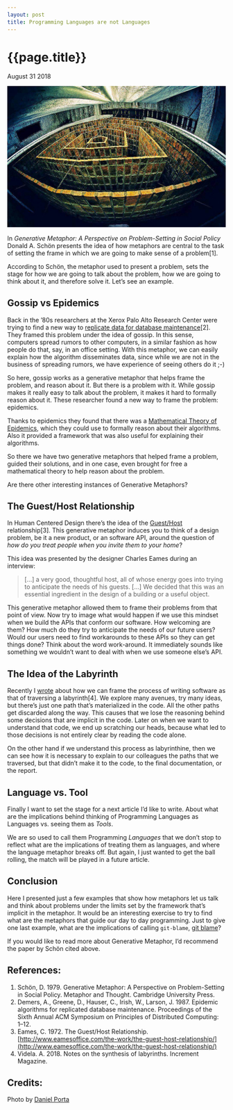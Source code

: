 ```yaml
---
layout: post
title: Programming Languages are not Languages
---
```

<meta name="twitter:card" content="summary_large_image">
<meta name="twitter:site" content="@old_sound">
<meta name="twitter:creator" content="@old_sound">
<meta name="twitter:title" content="The Power of Generative Metaphor">
<meta name="twitter:description" content="How metaphors condition problem setting.">
<meta name="twitter:image" content="http://alvaro-videla.com/images/generative_metaphor.jpeg">

# {{page.title}}

<span class="meta">August 31 2018</span>

![alt text](/images/generative_metaphor.jpeg)

In _Generative Metaphor: A Perspective on Problem-Setting in Social Policy_ Donald A. Schön presents the idea of how metaphors are central to the task of setting the frame in which we are going to make sense of a problem[1].

According to Schön, the metaphor used to present a problem, sets the stage for how we are going to talk about the problem, how we are going to think about it, and therefore solve it. Let’s see an example.

## Gossip vs Epidemics ##

Back in the ’80s researchers at the Xerox Palo Alto Research Center were trying to find a new way to [replicate data for database maintenance](https://www.cis.upenn.edu/~bcpierce/courses/dd/papers/demers-epidemic.pdf)[2]. They framed this problem under the idea of gossip. In this sense, computers spread rumors to other computers, in a similar fashion as how people do that, say, in an office setting. With this metaphor, we can easily explain how the algorithm disseminates data, since while we are not in the business of spreading rumors, we have experience of seeing others do it ;-)

So here, gossip works as a generative metaphor that helps frame the problem, and reason about it. But there is a problem with it. While gossip makes it really easy to talk about the problem, it makes it hard to formally reason about it. These researcher found a new way to frame the problem: epidemics.

Thanks to epidemics they found that there was a [Mathematical Theory of Epidemics](https://www.amazon.com/Mathematical-Theory-Epidemics-Norman-Bailey/dp/0852641133), which they could use to formally reason about their algorithms. Also it provided a framework that was also useful for explaining their algorithms.

So there we have two generative metaphors that helped frame a problem, guided their solutions, and in one case, even brought for free a mathematical theory to help reason about the problem.

Are there other interesting instances of Generative Metaphors?

## The Guest/Host Relationship ##

In Human Centered Design there’s the idea of the [Guest/Host](http://www.eamesoffice.com/the-work/the-guest-host-relationship/) relationship[3]. This generative metaphor induces you to think of a design problem, be it a new product, or an software API, around the question of _how do you treat people when you invite them to your home_?

This idea was presented by the designer Charles Eames during an interview:

>[…] a very good, thoughtful host, all of whose energy goes into trying to anticipate the needs of his guests. […] We decided that this was an essential ingredient in the design of a building or a useful object.

This generative metaphor allowed them to frame their problems from that point of view. Now try to image what would happen if we use this mindset when we build the APIs that conform our software. How welcoming are them? How much do they try to anticipate the needs of our future users? Would our users need to find workarounds to these APIs so they can get things done? Think about the word work-around. It immediately sounds like something we wouldn’t want to deal with when we use someone else’s API.

## The Idea of the Labyrinth ##

Recently I [wrote](https://increment.com/documentation/notes-on-the-synthesis-of-labyrinths/) about how we can frame the process of writing software as that of traversing a labyrinth[4]. We explore many avenues, try many ideas, but there’s just one path that’s materialized in the code. All the other paths get discarded along the way. This causes that we lose the reasoning behind some decisions that are implicit in the code. Later on when we want to understand that code, we end up scratching our heads, because what led to those decisions is not entirely clear by reading the code alone.

On the other hand if we understand this process as labyrinthine, then we can see how it is necessary to explain to our colleagues the paths that we traversed, but that didn’t make it to the code, to the final documentation, or the report.

## Language vs. Tool ##

Finally I want to set the stage for a next article I’d like to write. About what are the implications behind thinking of Programming Languages as Languages vs. seeing them as _Tools_.

We are so used to call them Programming _Languages_ that we don’t stop to reflect what are the implications of treating them as languages, and where the language metaphor breaks off. But again, I just wanted to get the ball rolling, the match will be played in a future article.

## Conclusion ##

Here I presented just a few examples that show how metaphors let us talk and think about problems under the limits set by the framework that’s implicit in the metaphor. It would be an interesting exercise to try to find what are the metaphors that guide our day to day programming. Just to give one last example, what are the implications of calling `git-blame`, [git blame](https://twitter.com/Una/status/911767625864286208)?

If you would like to read more about Generative Metaphor, I’d recommend the paper by Schön cited above.

## References: ##

1. Schön, D. 1979. Generative Metaphor: A Perspective on Problem-Setting in Social Policy. Metaphor and Thought. Cambridge University Press.
2. Demers, A., Greene, D., Hauser, C., Irish, W., Larson, J. 1987. Epidemic algorithms for replicated database maintenance. Proceedings of the Sixth Annual ACM Symposium on Principles of Distributed Computing: 1–12.
3. Eames, C. 1972. The Guest/Host Relationship. [http://www.eamesoffice.com/the-work/the-guest-host-relationship/](http://www.eamesoffice.com/the-work/the-guest-host-relationship/)
4. Videla. A. 2018. Notes on the synthesis of labyrinths. Increment Magazine.

## Credits: ##

Photo by [Daniel Porta](https://www.flickr.com/photos/flacoporta/)